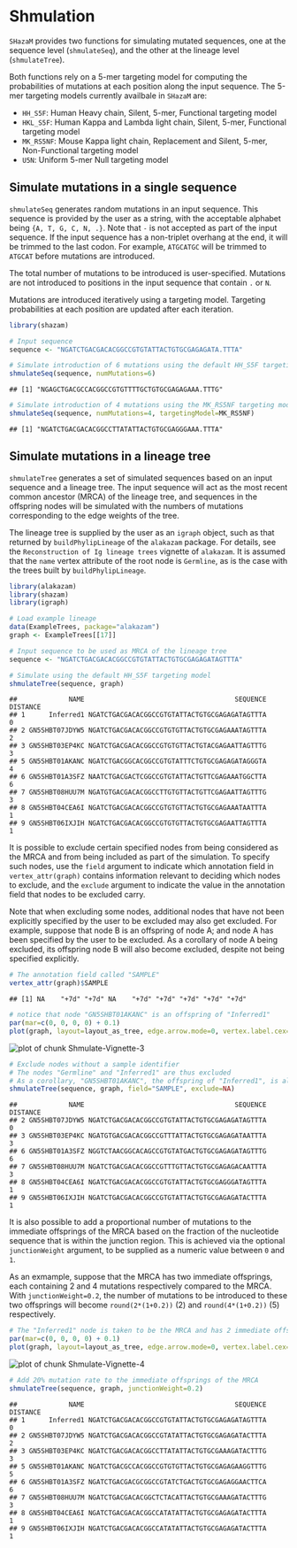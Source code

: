 Shmulation
====================


`SHazaM` provides two functions for simulating mutated sequences, one at the sequence
level (`shmulateSeq`), and the other at the lineage level (`shmulateTree`). 

Both functions rely on a 5-mer targeting model for computing the probabilities of mutations at each position along the input sequence. The 5-mer targeting models currently availbale in `SHazaM` are:

* `HH_S5F`: Human Heavy chain, Silent, 5-mer, Functional targeting model
* `HKL_S5F`: Human Kappa and Lambda light chain, Silent, 5-mer, Functional targeting model
* `MK_RS5NF`: Mouse Kappa light chain, Replacement and Silent, 5-mer, Non-Functional targeting model
* `U5N`: Uniform 5-mer Null targeting model

## Simulate mutations in a single sequence

`shmulateSeq` generates random mutations in an input sequence. This sequence is provided by the user as a string, with the acceptable alphabet being `{A, T, G, C, N, .}`. Note that `-` is not accepted as part of the input sequence. If the input sequence has a non-triplet overhang at the end, it will be trimmed to the last codon. For example, `ATGCATGC` will be trimmed to `ATGCAT` before mutations are introduced.

The total number of mutations to be introduced is user-specified. Mutations are not introduced to positions in the input sequence that contain `.` or `N`. 

Mutations are introduced iteratively using a targeting model. Targeting probabilities at each position are updated after each iteration. 


```r
library(shazam)

# Input sequence
sequence <- "NGATCTGACGACACGGCCGTGTATTACTGTGCGAGAGATA.TTTA"

# Simulate introduction of 6 mutations using the default HH_S5F targeting model
shmulateSeq(sequence, numMutations=6)
```

```
## [1] "NGAGCTGACGCCACGGCCGTGTTTTGCTGTGCGAGAGAAA.TTTG"
```

```r
# Simulate introduction of 4 mutations using the MK_RS5NF targeting model
shmulateSeq(sequence, numMutations=4, targetingModel=MK_RS5NF)
```

```
## [1] "NGATCTGACGACACGGCCTTATATTACTGTGCGAGGGAAA.TTTA"
```

## Simulate mutations in a lineage tree

`shmulateTree` generates a set of simulated sequences based on an input sequence and a lineage tree. The input sequence will act as the most recent common ancestor (MRCA) of the lineage tree, and sequences in the offspring nodes will be simulated with the numbers of mutations corresponding to the edge weights of the tree.

The lineage tree is supplied by the user as an `igraph` object, such as that returned by `buildPhylipLineage` of the `alakazam` package. For details, see the `Reconstruction of Ig lineage trees` vignette of `alakazam`. It is assumed that the `name` vertex attribute of the root node is `Germline`, as is the case with the trees built by `buildPhylipLineage`. 


```r
library(alakazam)
library(shazam)
library(igraph)

# Load example lineage
data(ExampleTrees, package="alakazam")
graph <- ExampleTrees[[17]]

# Input sequence to be used as MRCA of the lineage tree
sequence <- "NGATCTGACGACACGGCCGTGTATTACTGTGCGAGAGATAGTTTA"

# Simulate using the default HH_S5F targeting model
shmulateTree(sequence, graph)
```

```
##             NAME                                      SEQUENCE DISTANCE
## 1      Inferred1 NGATCTGACGACACGGCCGTGTATTACTGTGCGAGAGATAGTTTA        0
## 2 GN5SHBT07JDYW5 NGATCTGACGACACGGCCGTGTGTTACTGTGCGAGAAATAGTTTA        2
## 3 GN5SHBT03EP4KC NGATCTGACGACACGGCCGTGTGTTACTGTACGAGAATTAGTTTG        3
## 5 GN5SHBT01AKANC NGATCTGACGGCACGGCCGTGTATTTCTGTGCGAGAGATAGGGTA        4
## 6 GN5SHBT01A3SFZ NAATCTGACGACTCGGCCGTGTATTACTGTTCGAGAAATGGCTTA        6
## 7 GN5SHBT08HUU7M NGATGTGACGACACGGCCTTGTGTTACTGTTCGAGAATTAGTTTG        3
## 8 GN5SHBT04CEA6I NGATCTGACGACACGGCCGTGTGTTACTGTGCGAGAAATAATTTA        1
## 9 GN5SHBT06IXJIH NGATCTGACGACACGGCCGTGTGTTACTGTGCGAGAATTAGTTTA        1
```

It is possible to exclude certain specified nodes from being considered as the MRCA and from being included as part of the simulation. To specify such nodes, use the `field` argument to indicate which annotation field in `vertex_attr(graph)` contains information relevant to deciding which nodes to exclude, and the `exclude` argument to indicate the value in the annotation field that nodes to be excluded carry. 

Note that when excluding some nodes, additional nodes that have not been explicitly specified by the user to be excluded may also get excluded. For example, suppose that node B is an offspring of node A; and node A has been specified by the user to be excluded. As a corollary of node A being excluded, its offspring node B will also become excluded, despite not being specified explicitly.


```r
# The annotation field called "SAMPLE"
vertex_attr(graph)$SAMPLE
```

```
## [1] NA    "+7d" "+7d" NA    "+7d" "+7d" "+7d" "+7d" "+7d"
```

```r
# notice that node "GN5SHBT01AKANC" is an offspring of "Inferred1"
par(mar=c(0, 0, 0, 0) + 0.1)
plot(graph, layout=layout_as_tree, edge.arrow.mode=0, vertex.label.cex=0.75)
```

![plot of chunk Shmulate-Vignette-3](figure/Shmulate-Vignette-3-1.png)

```r
# Exclude nodes without a sample identifier
# The nodes "Germline" and "Inferred1" are thus excluded
# As a corollary, "GN5SHBT01AKANC", the offspring of "Inferred1", is also excluded
shmulateTree(sequence, graph, field="SAMPLE", exclude=NA)
```

```
##             NAME                                      SEQUENCE DISTANCE
## 2 GN5SHBT07JDYW5 NGATCTGACGACACGGCCGTGTATTACTGTGCGAGAGATAGTTTA        0
## 3 GN5SHBT03EP4KC NGATGTGACGACACGGCCGTTTATTACTGTGCGAGAGATAATTTA        3
## 6 GN5SHBT01A3SFZ NGGTCTAACGGCACAGCCGTGTATGACTGTGCGAGAGATAGTTTG        6
## 7 GN5SHBT08HUU7M NGATCTGACGACACGGCCGTTTGTTACTGTGCGAGAGACAATTTA        3
## 8 GN5SHBT04CEA6I NGATCTGACGACACGGCCGTGTATTACTGTGCGAGGGATAGTTTA        1
## 9 GN5SHBT06IXJIH NGATCTGACGACACGGCCGTGTATTACTGTGCGAGAGATACTTTA        1
```

It is also possible to add a proportional number of mutations to the immediate offsprings of the MRCA based on the fraction of the nucleotide sequence that is within the junction region. This is achieved via the optional `junctionWeight` argument, to be supplied as a numeric value between `0` and `1`. 

As an exmample, suppose that the MRCA has two immediate offsprings, each containing 2 and 4 mutations respectively compared to the MRCA. With `junctionWeight=0.2`, the number of mutations to be introduced to these two offsprings will become `round(2*(1+0.2))` (2) and `round(4*(1+0.2))` (5) respectively.


```r
# The "Inferred1" node is taken to be the MRCA and has 2 immediate offsprings
par(mar=c(0, 0, 0, 0) + 0.1)
plot(graph, layout=layout_as_tree, edge.arrow.mode=0, vertex.label.cex=0.75)
```

![plot of chunk Shmulate-Vignette-4](figure/Shmulate-Vignette-4-1.png)

```r
# Add 20% mutation rate to the immediate offsprings of the MRCA
shmulateTree(sequence, graph, junctionWeight=0.2)
```

```
##             NAME                                      SEQUENCE DISTANCE
## 1      Inferred1 NGATCTGACGACACGGCCGTGTATTACTGTGCGAGAGATAGTTTA        0
## 2 GN5SHBT07JDYW5 NGATCTGACGACACGGCCGTATATTACTGTGCGAGAGATACTTTA        2
## 3 GN5SHBT03EP4KC NGATCTGACGACACGGCCTTATATTACTGTGCGAAAGATACTTTG        3
## 5 GN5SHBT01AKANC NGATCTGACGCCACGGCCGTGTGTTACTGTGCGAGAGAAGGTTTG        5
## 6 GN5SHBT01A3SFZ NGATCTGACGACGCGGCCGTATCTGACTGTGCGAGAGGAACTTCA        6
## 7 GN5SHBT08HUU7M NGATCTGACGACACGGCTCTACATTACTGTGCGAAAGATACTTTG        3
## 8 GN5SHBT04CEA6I NGATCTGACGACACGGCCATATATTACTGTGCGAGAGATACTTTA        1
## 9 GN5SHBT06IXJIH NGATCTGACGACACGGCCATATATTACTGTGCGAGAGATACTTTA        1
```
